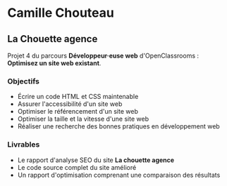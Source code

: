 # Camille Chouteau
## La Chouette agence

Projet 4 du parcours **Développeur·euse web** d'OpenClassrooms : **Optimisez un site web existant**.

### Objectifs
- Écrire un code HTML et CSS maintenable
- Assurer l'accessibilité d'un site web
- Optimiser le référencement d'un site web
- Optimiser la taille et la vitesse d'une site web
- Réaliser une recherche des bonnes pratiques en développement web

### Livrables 
- Le rapport d'analyse SEO du site **La chouette agence**
- Le code source complet du site amélioré
- Un rapport d'optimisation comprenant une comparaison des résultats